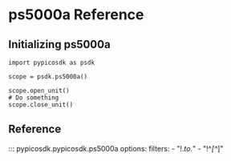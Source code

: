 # ps5000a Reference
## Initializing ps5000a
```
import pypicosdk as psdk

scope = psdk.ps5000a()

scope.open_unit()
# Do something
scope.close_unit()
```

## Reference
::: pypicosdk.pypicosdk.ps5000a
    options:
        filters:
        - "!.*_to_.*"
        - "!^_[^_]"
